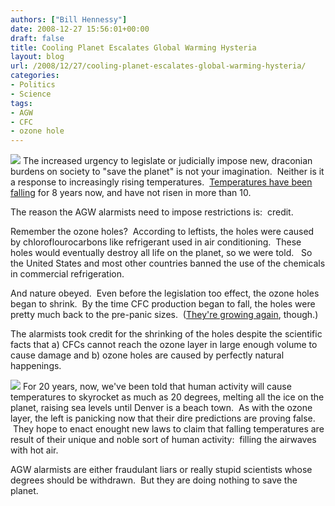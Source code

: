 ```yaml
---
authors: ["Bill Hennessy"]
date: 2008-12-27 15:56:01+00:00
draft: false
title: Cooling Planet Escalates Global Warming Hysteria
layout: blog
url: /2008/12/27/cooling-planet-escalates-global-warming-hysteria/
categories:
- Politics
- Science
tags:
- AGW
- CFC
- ozone hole
---
```


![](https://svs.gsfc.nasa.gov/vis/a000000/a001600/a001603/moleculeA_pre.jpg)
The increased urgency to legislate or judicially impose new, draconian burdens on society to "save the planet" is not your imagination.  Neither is it a response to increasingly rising temperatures.  [Temperatures have been falling](https://wattsupwiththat.com/2008/02/19/january-2008-4-sources-say-globally-cooler-in-the-past-12-months/) for 8 years now, and have not risen in more than 10.  

The reason the AGW alarmists need to impose restrictions is:  credit. 

Remember the ozone holes?  According to leftists, the holes were caused by chloroflourocarbons like refrigerant used in air conditioning.  These holes would eventually destroy all life on the planet, so we were told.   So the United States and most other countries banned the use of the chemicals in commercial refrigeration.

And nature obeyed.  Even before the legislation too effect, the ozone holes began to shrink.  By the time CFC production began to fall, the holes were pretty much back to the pre-panic sizes.  ([They're growing again](https://www.esa.int/esaCP/SEMREL9FTLF_index_0.html), though.)

The alarmists took credit for the shrinking of the holes despite the scientific facts that a) CFCs cannot reach the ozone layer in large enough volume to cause damage and b) ozone holes are caused by perfectly natural happenings.

![](https://www.globalwarminghysteria.com/storage/disaster.jpg)
For 20 years, now, we've been told that human activity will cause temperatures to skyrocket as much as 20 degrees, melting all the ice on the planet, raising sea levels until Denver is a beach town.  As with the ozone layer, the left is panicking now that their dire predictions are proving false.  They hope to enact enought new laws to claim that falling temperatures are result of their unique and noble sort of human activity:  filling the airwaves with hot air.  

AGW alarmists are either fraudulant liars or really stupid scientists whose degrees should be withdrawn.  But they are doing nothing to save the planet.
